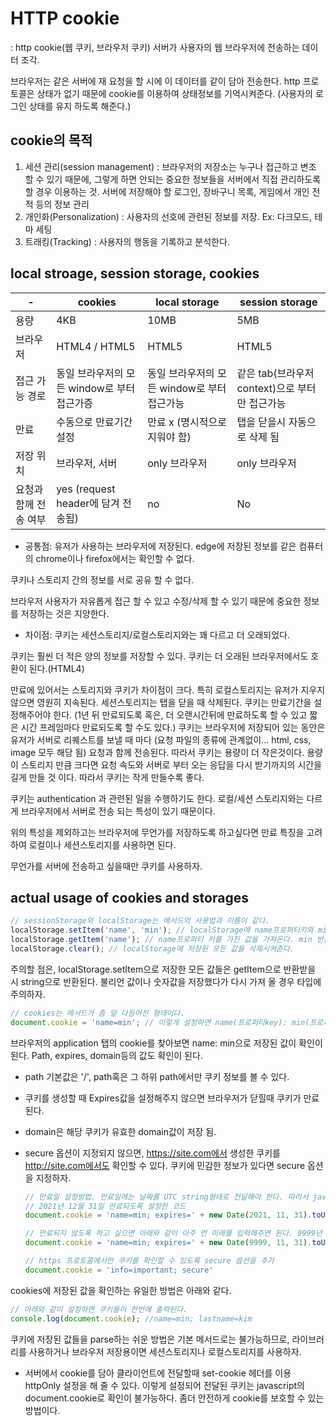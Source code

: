 # HTTP cookie

: http cookie(웹 쿠키, 브라우저 쿠키) 서버가 사용자의 웹 브라우저에 전송하는 데이터 조각. 

브라우저는 같은 서버에 재 요청을 할 시에 이 데이터를 같이 담아 전송한다. http 프로토콜은 상태가 없기 때문에 cookie를 이용하여 상태정보를 기억시켜준다. (사용자의 로그인 상태를 유지 하도록 해준다.)



## cookie의 목적

1. 세션 관리(session management) : 브라우저의 저장소는 누구나 접근하고 변조 할 수 있기 때문에, 그렇게 하면 안되는 중요한 정보들을 서버에서 직접 관리하도록 할 경우 이용하는 것. 서버에 저장해야 할 로그인, 장바구니 목록, 게임에서 개인 전적 등의 정보 관리
2. 개인화(Personalization) : 사용자의 선호에 관련된 정보를 저장. Ex: 다크모드, 테마 세팅
3. 트래킹(Tracking) : 사용자의 행동을 기록하고 분석한다.



## local stroage, session storage, cookies

| -                     | cookies                                     | local storage                               | session storage                                |
| --------------------- | ------------------------------------------- | ------------------------------------------- | ---------------------------------------------- |
| 용량                  | 4KB                                         | 10MB                                        | 5MB                                            |
| 브라우저              | HTML4 / HTML5                               | HTML5                                       | HTML5                                          |
| 접근 가능 경로        | 동일 브라우저의 모든 window로 부터 접근가증 | 동일 브라우저의 모든 window로 부터 접근가능 | 같은 tab(브라우저 context)으로 부터만 접근가능 |
| 만료                  | 수동으로 만료기간 설정                      | 만료 x (명시적으로 지워야 함)               | 탭을 닫을시 자동으로 삭제 됨                   |
| 저장 위치             | 브라우저, 서버                              | only 브라우저                               | only 브라우저                                  |
| 요청과 함께 전송 여부 | yes (request header에 담겨 전송됨)          | no                                          | No                                             |

* 공통점: 유저가 사용하는 브라우저에 저장된다. edge에 저장된 정보를 같은 컴퓨터의 chrome이나 firefox에서는 확인할 수 없다. 

쿠키나 스토리지 간의 정보를 서로 공유 할 수 없다.

브라우저 사용자가 자유롭게 접근 할 수 있고 수정/삭제 할 수 있기 때문에 중요한 정보를 저장하는 것은 지양한다.



* 차이점: 쿠키는 세션스토리지/로컬스토리지와는 꽤 다르고 더 오래되었다.

쿠키는 훨씬 더 적은 양의 정보를 저장할 수 있다. 쿠키는 더 오래된 브라우저에서도 호환이 된다.(HTML4)

만료에 있어서는 스토리지와 쿠키가 차이점이 크다. 특히 로컬스토리지는 유저가 지우지 않으면 영원히 지속된다. 세션스토리지는 탭을 닫을 때 삭제된다.  쿠키는 만료기간을 설정해주어야 한다. (1년 뒤 만료되도록 혹은, 더 오랜시간뒤에 만료하도록 할 수 있고 짧은 시간 프레임마다 만료되도록 할 수도 있다.) 쿠키는 브라우저에 저장되어 있는 동안은 유저가 서버로 리퀘스트를 보낼 때 마다 (요청 파일의 종류에 관계없이... html, css, image 모두 해당 됨) 요청과 함께 전송된다. 따라서 쿠키는 용량이 더 작은것이다. 용량이 스토리지 만큼 크다면 요청 속도와 서버로 부터 오는 응답을 다시 받기까지의 시간을 길게 만들 것 이다. 따라서 쿠키는 작게 만들수록 좋다. 

쿠키는 authentication 과 관련된 일을 수행하기도 한다. 로컬/세션 스토리지와는 다르게 브라우저에서 서버로 전송 되는 특성이 있기 때문이다.

위의 특성을 제외하고는 브라우저에 무언가를 저장하도록 하고싶다면 만료 특징을 고려하여 로컬이나 세션스토리지를 사용하면 된다.

무언가를 서버에 전송하고 싶을때만 쿠키를 사용하자.



## actual usage of cookies and storages

```javascript
// sessionStorage와 localStorage는 메서드의 사용법과 이름이 같다.
localStorage.setItem('name', 'min'); // localStorage에 name프로퍼티키와 min 프로퍼티 value설정 저장
localStorage.getItem('name'); // name프로퍼티 키를 가진 값을 가져온다. min 반환
localStorage.clear(); // localStorage에 저장된 모든 값을 삭제시켜준다.
```

주의할 점은, localStorage.setItem으로 저장한 모든 값들은 getItem으로 반환받을 시 string으로 반환된다. 불리언 값이나 숫자값을 저장했다가 다시 가져 올 경우 타입에 주의하자.

```javascript
// cookies는 메서드가 좀 덜 다듬어진 형태이다.
document.cookie = 'name=min'; // 이렇게 설정하면 name(프로퍼티key): min(프로퍼티 value)형태로 저장된다.
```

브라우저의 application 탭의 cookie를 찾아보면 name: min으로 저장된 값이 확인이 된다.  Path, expires, domain등의 값도 확인이 된다.

* path 기본값은 '/', path혹은 그 하위 path에서만 쿠키 정보를 볼 수 있다.

* 쿠키를 생성할 때 Expires값을 설정해주지 않으면 브라우저가 닫힐때 쿠키가 만료된다.

* domain은 해당 쿠키가 유효한 domain값이 저장 됨. 

* secure 옵션이 지정되지 않으면, https://site.com에서 생성한 쿠키를 http://site.com에서도 확인할 수 있다. 쿠키에 민감한 정보가 있다면 secure 옵션을 지정하자.

  ```javascript
  // 만료일 설정방법. 만료일에는 날짜를 UTC string형태로 전달해야 한다. 따라서 javascript의 Date객체를 이용하여 전달한다. 
  // 2021년 12월 31일 만료되도록 설정한 코드
  document.cookie = 'name=min; expires=' + new Date(2021, 11, 31).toUTCString();
  
  // 만료되지 않도록 하고 싶으면 아래와 같이 아주 먼 미래를 입력해주면 된다. 9999년 12월 31일 만료...
  document.cookie = 'name=min; expires=' + new Date(9999, 11, 31).toUTCString();
  
  // https 프로토콜에서만 쿠키를 확인할 수 있도록 secure 옵션을 추가
  document.cookie = 'info=important; secure'
  ```

cookies에 저장된 값을 확인하는 유일한 방법은 아래와 같다.

```javascript
// 아래와 같이 설정하면 쿠키들이 한번에 출력된다.
console.log(document.cookie); //name=min; lastname=kim
```

쿠키에 저장된 값들을 parse하는 쉬운 방법은 기본 메서드로는 불가능하므로, 라이브러리를 사용하거나 브라우저 저장용이면 세션스토리지나 로컬스토리지를 사용하자.



* 서버에서 cookie를 담아 클라이언트에 전달할때 set-cookie 헤더를 이용 httpOnly 설정을 해 줄 수 있다. 이렇게 설정되어 전달된 쿠키는 javascript의 document.cookie로 확인이 불가능하다. 좀더 안전하게 cookie를 보호할 수 있는 방법이다.